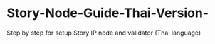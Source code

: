 # Story-Node-Guide-Thai-Version-
Step by step for setup Story IP node and validator (Thai language)
